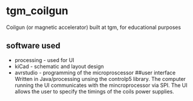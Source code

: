 # tgm_coilgun
Coilgun (or magnetic accelerator) built at tgm, for educational purposes
## software used
* processing - used for UI
* kiCad - schematic and layout design
* avrstudio - programming of the microproscessor
##user interface
Written in Java/processing unsing the controlp5 library. The computer running
the UI communicates with the mincroprocessor via SPI. The UI allows the user to
specify the timings of the coils power supplies.
